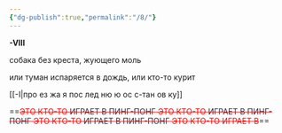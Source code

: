```yaml
---
{"dg-publish":true,"permalink":"/8/"}
---
```


**-VIII**

собака без креста, жующего моль

или туман испаряется в дождь, или кто-то курит

[[-I\|про ез жа я пос лед ню ю ос с-тан ов ку]]



==<span style="color:rgb(237, 7, 7)">~~ЭТО КТО-ТО <span style="color:rgb(39, 47, 62)">ИГРАЕТ В ПИНГ-ПОНГ</span> ЭТО КТО-ТО <span style="color:rgb(39, 47, 62)">ИГРАЕТ В ПИНГ-ПОНГ</span> ЭТО КТО-ТО <span style="color:rgb(39, 47, 62)">ИГРАЕТ В ПИНГ-ПОНГ</span> ЭТО КТО-ТО ИГРАЕТ В~~</span>==